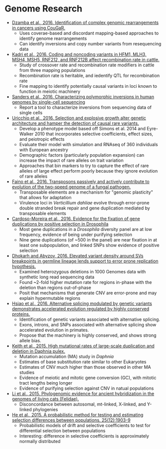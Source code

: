# Genome Research
- [Dzamba et al., 2016. Identification of complex genomic rearrangements in cancers using CouGaR.](http://genome.cshlp.org/content/27/1/107.abstract)
    - Uses coverae-based and discordant mapping-based approaches to identify genome rearrangements
    - Can identify inversions and copy number variants from resequencing data
- [Kadri et al., 2016. Coding and noncoding variants in HFM1, MLH3, MSH4, MSH5, RNF212, and RNF212B affect recombination rate in cattle.](http://genome.cshlp.org/content/26/10/1323.abstract)
    - Study of crossover rate and recombination rate modifiers in cattle from three mapping populations
    - Recombination rate is heritable, and iedentify QTL for recombination rate
    - Fine mapping to identify potentially causal variants in loci known to function in meiotic machinery
- [Sanders et al., 2016. Characterizing polymorphic inversions in human genomes by single-cell sequencing](http://genome.cshlp.org/content/early/2016/10/07/gr.201160.115.abstract)
    - Report a tool to characterize inversions from sequencing data of single cells
- [Uricchio et al., 2016. Selection and explosive growth alter genetic architecture and hamper the detection of causal rare variants.](http://genome.cshlp.org/content/26/7/863.abstract)
    - Develop a phenotype model based off Simons et al. 2014 and Eyre-Walker 2010 that incorporates selective coefficients, effect sizes, and peiotropic effects
    - Evaluate their model with simulation and RNAseq of 360 individuals with European ancestry
    - Demographic factors (particularly population expansion) can increase the impact of rare alleles on trait variation
    - Approaches that bin markers to try to capture the effect of rare alleles of large effect perform poorly because they ignore evolution of rare alleles
- [Faino et al., 2016. Transposons passively and actively contribute to evolution of the two-speed genome of a fungal pathogen.](http://genome.cshlp.org/content/early/2016/06/20/gr.204974.116.abstract)
    - Transposable elements are a mechanism for "genomic plasticity" that allows for adaptation
    - Virulence loci in *Verticillium dahliae* evolve through error-prone double stranded break repair and gene duplication mediated by transposable elements
- [Cardoso-Moreira et al., 2016. Evidence for the fixation of gene duplications by positive selection in Drosophila](http://genome.cshlp.org/content/26/6/787.abstract)
    - Most gene duplications in a *Drosophila* diversity panel are at low frequency, evidence of being under purifying selection
    - Nine gene duplications (of ~500 in the panel) are near fixation in at least one subpopulation, and linked SNPs show evidence of positive selection
- [Dhokarh and Abyzov, 2016. Elevated variant density around SVs breakpoints in germline lineage lends support to error prone replication hypothesis.](http://genome.cshlp.org/content/early/2016/05/23/gr.205484.116.abstract)
    - Examined heterozygous deletions in 1000 Genomes data with synthetic long read sequencing data
    - Found ~2-fold higher mutation rate for regions in-phase with the deletion than regions out-of-phase
    - Posit that mechanisms that generate CNV are error-prone and may explain hypermutable regions
- [Hsiao et al., 2016. Alternative splicing modulated by genetic variants demonstrates accelerated evolution regulated by highly conserved proteins.](http://genome.cshlp.org/content/early/2016/03/09/gr.193359.115.abstract)
    - Identification of genetic variants associated with alternative splicing.
    - Exons, introns, and SNPs associated with alternative splicing show accelerated evolution in primates.
    - Propose that the machinery is highly conserved, and shows strong allele bias.
- [Keith et al., 2015. High mutational rates of large-scale duplication and deletion in Daphnia pulex.](http://genome.cshlp.org/content/early/2015/12/14/gr.191338.115.abstract)
	- Mutation accumulation (MA) study in _Daphnia_
	- Estimates of base substitution rate similar to other Eukaryotes
	- Estimates of CNV much higher than those observed in other MA studies
	- Evidence of meiotic and mitotic gene conversion (GC), with mitotic tract lengths being longer
	- Evidence of purifying selection against CNV in natual populations
- [Li et al., 2015. Phylogenomic evidence for ancient hybridization in the genomes of living cats (Felidae).](http://genome.cshlp.org/content/early/2015/11/30/gr.186668.114.abstract)
	- Disconcordance between autosomal, mt-linked, X-linked, and Y-linked phylogenies
- [He et al., 2015. A probabilistic method for testing and estimating selection differences between populations. 25(12):1903-9](http://genome.cshlp.org/content/25/12/1903.abstract)
	- Probabilistic models of drift and selective coefficients to test for differential selection between populations
	- Interesting: difference in selective coefficients is approximately normally distributed

